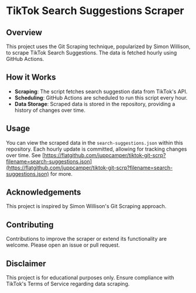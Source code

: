  # TikTok Search Suggestions Scraper

## Overview
This project uses the Git Scraping technique, popularized by Simon Willison, to scrape TikTok Search Suggestions. The data is fetched hourly using GitHub Actions.

## How it Works
- **Scraping**: The script fetches search suggestion data from TikTok's API.
- **Scheduling**: GitHub Actions are scheduled to run this script every hour.
- **Data Storage**: Scraped data is stored in the repository, providing a history of changes over time.

## Usage
You can view the scraped data in the `search-suggestions.json` within this repository. Each hourly update is committed, allowing for tracking changes over time. See [https://flatgithub.com/juppcamper/tiktok-git-scrp?filename=search-suggestions.json](https://flatgithub.com/juppcamper/tiktok-git-scrp?filename=search-suggestions.json) for more. 

## Acknowledgements
This project is inspired by Simon Willison's Git Scraping approach.

## Contributing
Contributions to improve the scraper or extend its functionality are welcome. Please open an issue or pull request.


## Disclaimer
This project is for educational purposes only. Ensure compliance with TikTok's Terms of Service regarding data scraping.
